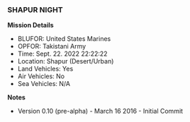 ### SHAPUR NIGHT

**Mission Details**

- BLUFOR: United States Marines
- OPFOR: Takistani Army
- Time: Sept. 22. 2022 22:22:22
- Location: Shapur (Desert/Urban)
- Land Vehicles: Yes
- Air Vehicles: No
- Sea Vehicles: N/A

**Notes**

- Version 0.10 (pre-alpha) - March 16 2016 - Initial Commit
